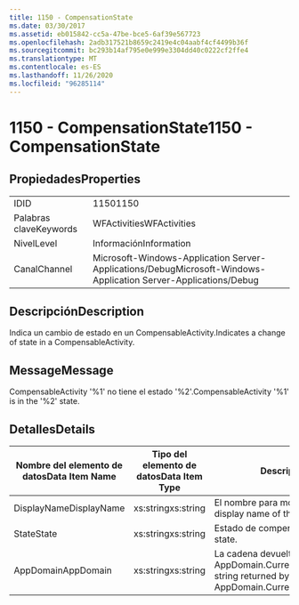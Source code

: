 ```yaml
---
title: 1150 - CompensationState
ms.date: 03/30/2017
ms.assetid: eb015842-cc5a-47be-bce5-6af39e567723
ms.openlocfilehash: 2adb317521b8659c2419e4c04aabf4cf4499b36f
ms.sourcegitcommit: bc293b14af795e0e999e3304dd40c0222cf2ffe4
ms.translationtype: MT
ms.contentlocale: es-ES
ms.lasthandoff: 11/26/2020
ms.locfileid: "96285114"
---
```

# <a name="1150---compensationstate"></a><span data-ttu-id="3fae2-102">1150 - CompensationState</span><span class="sxs-lookup"><span data-stu-id="3fae2-102">1150 - CompensationState</span></span>

## <a name="properties"></a><span data-ttu-id="3fae2-103">Propiedades</span><span class="sxs-lookup"><span data-stu-id="3fae2-103">Properties</span></span>  
  
|||  
|-|-|  
|<span data-ttu-id="3fae2-104">ID</span><span class="sxs-lookup"><span data-stu-id="3fae2-104">ID</span></span>|<span data-ttu-id="3fae2-105">1150</span><span class="sxs-lookup"><span data-stu-id="3fae2-105">1150</span></span>|  
|<span data-ttu-id="3fae2-106">Palabras clave</span><span class="sxs-lookup"><span data-stu-id="3fae2-106">Keywords</span></span>|<span data-ttu-id="3fae2-107">WFActivities</span><span class="sxs-lookup"><span data-stu-id="3fae2-107">WFActivities</span></span>|  
|<span data-ttu-id="3fae2-108">Nivel</span><span class="sxs-lookup"><span data-stu-id="3fae2-108">Level</span></span>|<span data-ttu-id="3fae2-109">Información</span><span class="sxs-lookup"><span data-stu-id="3fae2-109">Information</span></span>|  
|<span data-ttu-id="3fae2-110">Canal</span><span class="sxs-lookup"><span data-stu-id="3fae2-110">Channel</span></span>|<span data-ttu-id="3fae2-111">Microsoft-Windows-Application Server-Applications/Debug</span><span class="sxs-lookup"><span data-stu-id="3fae2-111">Microsoft-Windows-Application Server-Applications/Debug</span></span>|  
  
## <a name="description"></a><span data-ttu-id="3fae2-112">Descripción</span><span class="sxs-lookup"><span data-stu-id="3fae2-112">Description</span></span>  

 <span data-ttu-id="3fae2-113">Indica un cambio de estado en un CompensableActivity.</span><span class="sxs-lookup"><span data-stu-id="3fae2-113">Indicates a change of state in a CompensableActivity.</span></span>  
  
## <a name="message"></a><span data-ttu-id="3fae2-114">Message</span><span class="sxs-lookup"><span data-stu-id="3fae2-114">Message</span></span>  

 <span data-ttu-id="3fae2-115">CompensableActivity '%1' no tiene el estado '%2'.</span><span class="sxs-lookup"><span data-stu-id="3fae2-115">CompensableActivity '%1' is in the '%2' state.</span></span>  
  
## <a name="details"></a><span data-ttu-id="3fae2-116">Detalles</span><span class="sxs-lookup"><span data-stu-id="3fae2-116">Details</span></span>  
  
|<span data-ttu-id="3fae2-117">Nombre del elemento de datos</span><span class="sxs-lookup"><span data-stu-id="3fae2-117">Data Item Name</span></span>|<span data-ttu-id="3fae2-118">Tipo del elemento de datos</span><span class="sxs-lookup"><span data-stu-id="3fae2-118">Data Item Type</span></span>|<span data-ttu-id="3fae2-119">Descripción</span><span class="sxs-lookup"><span data-stu-id="3fae2-119">Description</span></span>|  
|--------------------|--------------------|-----------------|  
|<span data-ttu-id="3fae2-120">DisplayName</span><span class="sxs-lookup"><span data-stu-id="3fae2-120">DisplayName</span></span>|<span data-ttu-id="3fae2-121">xs:string</span><span class="sxs-lookup"><span data-stu-id="3fae2-121">xs:string</span></span>|<span data-ttu-id="3fae2-122">El nombre para mostrar de la actividad.</span><span class="sxs-lookup"><span data-stu-id="3fae2-122">The display name of the activity.</span></span>|  
|<span data-ttu-id="3fae2-123">State</span><span class="sxs-lookup"><span data-stu-id="3fae2-123">State</span></span>|<span data-ttu-id="3fae2-124">xs:string</span><span class="sxs-lookup"><span data-stu-id="3fae2-124">xs:string</span></span>|<span data-ttu-id="3fae2-125">Estado de compensación.</span><span class="sxs-lookup"><span data-stu-id="3fae2-125">The compensation state.</span></span>|  
|<span data-ttu-id="3fae2-126">AppDomain</span><span class="sxs-lookup"><span data-stu-id="3fae2-126">AppDomain</span></span>|<span data-ttu-id="3fae2-127">xs:string</span><span class="sxs-lookup"><span data-stu-id="3fae2-127">xs:string</span></span>|<span data-ttu-id="3fae2-128">La cadena devuelta por AppDomain.CurrentDomain.FriendlyName.</span><span class="sxs-lookup"><span data-stu-id="3fae2-128">The string returned by AppDomain.CurrentDomain.FriendlyName.</span></span>|
